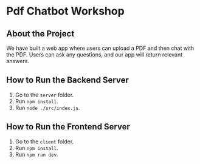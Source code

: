 ﻿# Pdf Chatbot Workshop

## About the Project

We have built a web app where users can upload a PDF and then chat with the PDF. Users can ask any questions, and our app will return relevant answers.

## How to Run the Backend Server

1. Go to the `server` folder.
2. Run `npm install`.
3. Run `node ./src/index.js`.

## How to Run the Frontend Server

1. Go to the `client` folder.
2. Run `npm install`.
3. Run `npm run dev`.

